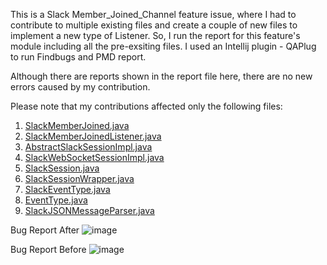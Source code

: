 This is a Slack Member_Joined_Channel feature issue, where I had to contribute to multiple existing files and create a couple of new files to implement a new type of Listener.
So, I run the report for this feature's module including all the pre-exsiting files.
I used an Intellij plugin - QAPlug to run Findbugs and PMD report.

Although there are reports shown in the report file here, there are no new errors caused by my contribution.


Please note that my contributions affected only the following files:

  1. [SlackMemberJoined.java](https://github.com/rajanpatel4578/simple-slack-api/blob/MemberJoinedListener/sources/src/main/java/com/ullink/slack/simpleslackapi/events/SlackMemberJoined.java)
  2. [SlackMemberJoinedListener.java](https://github.com/rajanpatel4578/simple-slack-api/blob/MemberJoinedListener/sources/src/main/java/com/ullink/slack/simpleslackapi/listeners/SlackMemberJoinedListener.java)
  3. [AbstractSlackSessionImpl.java](https://github.com/rajanpatel4578/simple-slack-api/blob/MemberJoinedListener/sources/src/main/java/com/ullink/slack/simpleslackapi/impl/AbstractSlackSessionImpl.java)
  4. [SlackWebSocketSessionImpl.java](https://github.com/rajanpatel4578/simple-slack-api/blob/MemberJoinedListener/sources/src/main/java/com/ullink/slack/simpleslackapi/impl/SlackWebSocketSessionImpl.java)
  5. [SlackSession.java](https://github.com/rajanpatel4578/simple-slack-api/blob/MemberJoinedListener/sources/src/main/java/com/ullink/slack/simpleslackapi/SlackSession.java)
  6. [SlackSessionWrapper.java](https://github.com/rajanpatel4578/simple-slack-api/blob/MemberJoinedListener/sources/src/main/java/com/ullink/slack/simpleslackapi/SlackSessionWrapper.java)
  7. [SlackEventType.java](https://github.com/rajanpatel4578/simple-slack-api/blob/MemberJoinedListener/sources/src/main/java/com/ullink/slack/simpleslackapi/events/SlackEventType.java)
  8. [EventType.java](https://github.com/rajanpatel4578/simple-slack-api/blob/MemberJoinedListener/sources/src/main/java/com/ullink/slack/simpleslackapi/events/EventType.java)
  9. [SlackJSONMessageParser.java](https://github.com/rajanpatel4578/simple-slack-api/blob/MemberJoinedListener/sources/src/main/java/com/ullink/slack/simpleslackapi/impl/SlackJSONMessageParser.java)

Bug Report After
![image](https://user-images.githubusercontent.com/33018692/142755370-044c059d-578f-42fb-8d48-9bbb2f25a29e.png)



Bug Report Before
![image](https://user-images.githubusercontent.com/33018692/142755413-9ab61508-d726-4ef5-a79f-bbbd224eb3b4.png)
